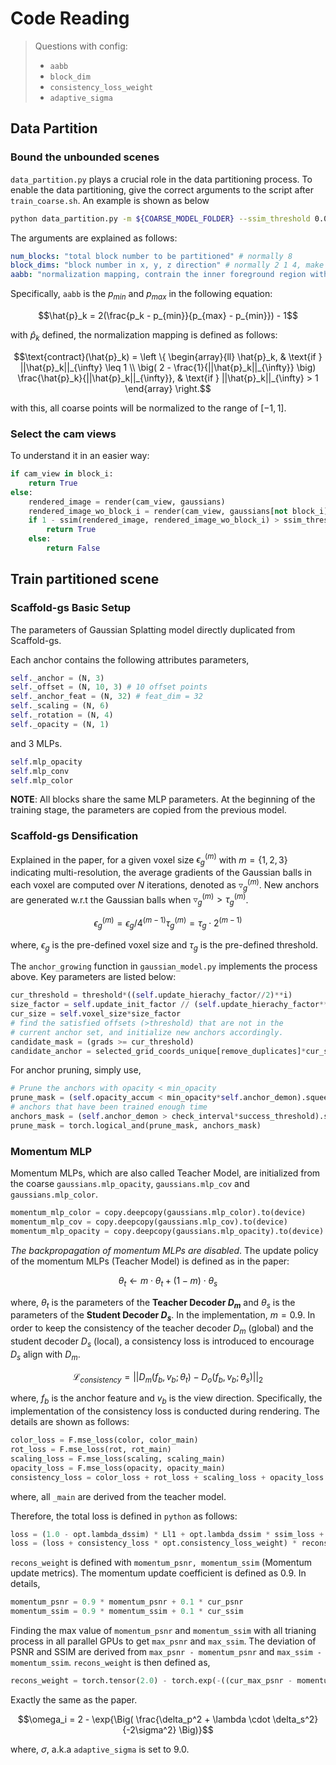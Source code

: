 # Code Reading

> Questions with config:
> - `aabb`
> - `block_dim`
> - `consistency_loss_weight`
> - `adaptive_sigma`

## Data Partition

### Bound the unbounded scenes

`data_partition.py` plays a crucial role in the data partitioning process. To enable the data partitioning, give the correct arguments to the script after `train_coarse.sh`. An example is shown as below
```bash
python data_partition.py -m ${COARSE_MODEL_FOLDER} --ssim_threshold 0.05 --iteration 30000 --num_blocks 4 --block_dims 2 1 2 --scene_aabb -140 -100 0 -10 900 250
```
The arguments are explained as follows:
```yaml
num_blocks: "total block number to be partitioned" # normally 8
block_dims: "block number in x, y, z direction" # normally 2 1 4, make sure the product equals to num_blocks
aabb: "normalization mapping, contrain the inner foreground region with linear space mapping" # [min_x, min_y, min_z, max_x, max_y, max_z]
```
Specifically, `aabb` is the $p_{min}$ and $p_{max}$ in the following equation:
```math
\hat{p}_k = 2(\frac{p_k - p_{min}}{p_{max} - p_{min}}) - 1
```
with $\hat{p}_k$ defined, the normalization mapping is defined as follows:
```math
\text{contract}(\hat{p}_k) =  \left \{ 
    \begin{array}{ll}
        \hat{p}_k, & \text{if } ||\hat{p}_k||_{\infty} \leq 1 \\
        \big( 2 - \frac{1}{||\hat{p}_k||_{\infty}} \big) \frac{\hat{p}_k}{||\hat{p}_k||_{\infty}}, & \text{if } ||\hat{p}_k||_{\infty} > 1
    \end{array}
\right.
```
with this, all coarse points will be normalized to the range of $[-1, 1]$.


### Select the cam views

To understand it in an easier way:
```python
if cam_view in block_i:
    return True
else:
    rendered_image = render(cam_view, gaussians)
    rendered_image_wo_block_i = render(cam_view, gaussians[not block_i])
    if 1 - ssim(rendered_image, rendered_image_wo_block_i) > ssim_threshold:
        return True
    else:
        return False
```

## Train partitioned scene

### Scaffold-gs Basic Setup

The parameters of Gaussian Splatting model directly duplicated from Scaffold-gs. 
<!-- The Basic configuration setups are:
```python
self.update_init_factor = 128
self.update_hirarchy_factor = 4
self.update_depth = 3
``` -->
Each anchor contains the following attributes parameters, 
```python
self._anchor = (N, 3)
self._offset = (N, 10, 3) # 10 offset points
self._anchor_feat = (N, 32) # feat_dim = 32
self._scaling = (N, 6)
self._rotation = (N, 4)
self._opacity = (N, 1)
```
and $3$ MLPs.
```python
self.mlp_opacity
self.mlp_conv
self.mlp_color
```
<!-- and the following gradient parameters for densification:
```python
self.opacity_accum
self.max_radii2D
self.offset_gradient_accum
self.offset_denom
self.anchor_denom
```
 -->
**NOTE**: All blocks share the same MLP parameters. At the beginning of the training stage, the parameters are copied from the previous model.


### Scaffold-gs Densification

Explained in the paper, for a given voxel size $\epsilon_g^{(m)}$ with $m=\{1,2,3\}$ indicating multi-resolution, the average gradients of the Gaussian balls in each voxel are computed over $N$ iterations, denoted as $\triangledown_g^{(m)}$. New anchors are generated w.r.t the Gaussian balls when $\triangledown_g^{(m)} > \tau_g^{(m)}$.
```math
\epsilon_g^{(m)} = \epsilon_g / 4^{(m-1)}
\tau_g^{(m)} = \tau_g \cdot 2^{(m-1)}
```
where, $\epsilon_g$ is the pre-defined voxel size and $\tau_g$ is the pre-defined threshold.

The `anchor_growing` function in `gaussian_model.py` implements the process above. Key parameters are listed below:
```python
cur_threshold = threshold*((self.update_hierachy_factor//2)**i)
size_factor = self.update_init_factor // (self.update_hierachy_factor**i)
cur_size = self.voxel_size*size_factor
# find the satisfied offsets (>threshold) that are not in the 
# current anchor set, and initialize new anchors accordingly.
candidate_mask = (grads >= cur_threshold)
candidate_anchor = selected_grid_coords_unique[remove_duplicates]*cur_size
```

For anchor pruning, simply use,
```python
# Prune the anchors with opacity < min_opacity
prune_mask = (self.opacity_accum < min_opacity*self.anchor_demon).squeeze(dim=1)
# anchors that have been trained enough time
anchors_mask = (self.anchor_demon > check_interval*success_threshold).squeeze(dim=1) # [N, 1]
prune_mask = torch.logical_and(prune_mask, anchors_mask)
```

### Momentum MLP

Momentum MLPs, which are also called Teacher Model, are initialized from the coarse `gaussians.mlp_opacity`, `gaussians.mlp_cov` and `gaussians.mlp_color`.
```python
momentum_mlp_color = copy.deepcopy(gaussians.mlp_color).to(device)
momentum_mlp_cov = copy.deepcopy(gaussians.mlp_cov).to(device)
momentum_mlp_opacity = copy.deepcopy(gaussians.mlp_opacity).to(device)
```
*The backpropagation of momentum MLPs are disabled*. The update policy of the momentum MLPs (Teacher Model) is defined as in the paper:
```math
\theta_t \leftarrow m \cdot \theta_t + (1 - m) \cdot \theta_s
```
where, $\theta_t$ is the parameters of the **Teacher Decoder $D_m$** and $\theta_s$ is the parameters of the **Student Decoder $D_s$**. In the implementation, $m=0.9$.
In order to keep the consistency of the teacher decoder $D_m$ (global) and the student decoder $D_s$ (local), a consistency loss is introduced to encourage $D_s$ align with $D_m$.
```math
\mathcal{L}_{consistency} = || D_m(f_b, v_b; \theta_t) - D_o(f_b, v_b; \theta_s) ||_2
```
where, $f_b$ is the anchor feature and $v_b$ is the view direction.
Specifically, the implementation of the consistency loss is conducted during rendering. The details are shown as follows:
```python
color_loss = F.mse_loss(color, color_main)
rot_loss = F.mse_loss(rot, rot_main)
scaling_loss = F.mse_loss(scaling, scaling_main)
opacity_loss = F.mse_loss(opacity, opacity_main)
consistency_loss = color_loss + rot_loss + scaling_loss + opacity_loss
```
where, all `_main` are derived from the teacher model.


Therefore, the total loss is defined in `python` as follows:
```python
loss = (1.0 - opt.lambda_dssim) * Ll1 + opt.lambda_dssim * ssim_loss + 0.01 * scaling_reg 
loss = (loss + consistency_loss * opt.consistency_loss_weight) * recons_weight
```

`recons_weight` is defined with `momentum_psnr, momentum_ssim` (Momentum update metrics). The momentum update coefficient is defined as $0.9$. In details,
```python
momentum_psnr = 0.9 * momentum_psnr + 0.1 * cur_psnr
momentum_ssim = 0.9 * momentum_ssim + 0.1 * cur_ssim
```

Finding the max value of `momentum_psnr` and `momentum_ssim` with all trianing process in all parallel GPUs to get `max_psnr` and `max_ssim`. The deviation of PSNR and SSIM are derived from `max_psnr - momentum_psnr` and `max_ssim - momentum_ssim`. `recons_weight` is then defined as,
```python
recons_weight = torch.tensor(2.0) - torch.exp(-((cur_max_psnr - momentum_psnr)**2 + (cur_max_ssim * 10 - momentum_ssim * 10)**2) / (2 * opt.adaptive_sigma * opt.adaptive_sigma))
```
Exactly the same as the paper.
```math
\omega_i = 2 - \exp{\Big( \frac{\delta_p^2 + \lambda \cdot \delta_s^2}{-2\sigma^2} \Big)}
```
where, $\sigma$, a.k.a `adaptive_sigma` is set to $9.0$.